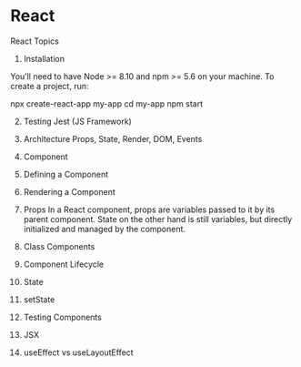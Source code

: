 # React
React Topics

1. Installation

You’ll need to have Node >= 8.10 and npm >= 5.6 on your machine. To create a project, run:

npx create-react-app my-app
cd my-app
npm start

2. Testing
Jest (JS Framework)

3. Architecture
Props,
State,
Render,
DOM,
Events

4. Component

5. Defining a Component

6. Rendering a Component

7. Props
In a React component, props are variables passed to it by its parent component.
State on the other hand is still variables, but directly initialized and managed by the component.

8. Class Components

9. Component Lifecycle

10. State

11. setState

12. Testing Components

13. JSX

14. useEffect vs useLayoutEffect

